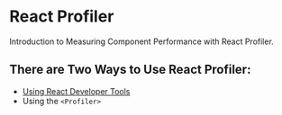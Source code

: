 # React Profiler

Introduction to Measuring Component Performance with React Profiler.

## There are Two Ways to Use React Profiler:
- [Using React Developer Tools](https://react.dev/reference/react/Profiler)
- Using the `<Profiler>`

